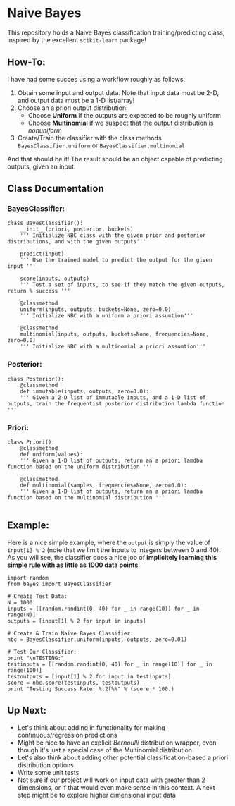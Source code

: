 # Naive Bayes
This repository holds a Naive Bayes classification training/predicting class, inspired by the excellent `scikit-learn` package!

## How-To:
I have had some succes using a workflow roughly as follows:
1. Obtain some input and output data. Note that input data must be 2-D, and output data must be a 1-D list/array!
2. Choose an a priori output distribution:
    - Choose **Uniform** if the outputs are expected to be roughly uniform
    - Choose **Multinomial** if we suspect that the output distribution is _nonuniform_
3. Create/Train the classifier with the class methods `BayesClassifier.uniform` or `BayesClassifier.multinomial`

And that should be it! The result should be an object capable of predicting outputs, given an input. 

## Class Documentation

### BayesClassifier:
```
class BayesClassifier():
    __init__(priori, posterior, buckets)
    ''' Initialize NBC class with the given prior and posterior distributions, and with the given outputs'''
    
    predict(input)
    ''' Use the trained model to predict the output for the given input '''

    score(inputs, outputs)
    ''' Test a set of inputs, to see if they match the given outputs, return % success '''

    @classmethod 
    uniform(inputs, outputs, buckets=None, zero=0.0)
    ''' Initialize NBC with a uniform a priori assumtion'''
    
    @classmethod 
    multinomial(inputs, outputs, buckets=None, frequencies=None, zero=0.0)
    ''' Initialize NBC with a multinomial a priori assumtion'''

```

### Posterior:
```
class Posterior():
    @classmethod
    def immutable(inputs, outputs, zero=0.0):
    ''' Given a 2-D list of immutable inputs, and a 1-D list of outputs, train the frequentist posterior distribution lambda function '''
```

### Priori:
```
class Priori():
    @classmethod
    def uniform(values):
    ''' Given a 1-D list of outputs, return an a priori lamdba function based on the uniform distribution '''

    @classmethod
    def multinomial(samples, frequencies=None, zero=0.0):
    ''' Given a 1-D list of outputs, return an a priori lamdba function based on the multinomial distribution '''
    
```


## Example:
Here is a nice simple example, where the `output` is simply the value of `input[1] % 2` (note that we limit the inputs to integers between 0 and 40).  As you will see, the classifier does a nice job of **implicitely learning this simple rule with as little as 1000 data points**:

```
import random
from bayes import BayesClassifier

# Create Test Data:
N = 1000
inputs = [[random.randint(0, 40) for _ in range(10)] for _ in range(N)]
outputs = [input[1] % 2 for input in inputs]

# Create & Train Naive Bayes Classifier:
nbc = BayesClassifier.uniform(inputs, outputs, zero=0.01)

# Test Our Classifier:
print "\nTESTING:"
testinputs = [[random.randint(0, 40) for _ in range(10)] for _ in range(100)]
testoutputs = [input[1] % 2 for input in testinputs]
score = nbc.score(testinputs, testoutputs)
print "Testing Success Rate: %.2f%%" % (score * 100.)
```

## Up Next:
- Let's think about adding in functionality for making continuous/regression predictions
- Might be nice to have an explicit _Bernoulli_ distribution wrapper, even though it's just a special case of the Multinomial distribution
- Let's also think about adding other potential classification-based a priori distribution options
- Write some unit tests
- Not sure if our project will work on input data with greater than 2 dimensions, or if that would even make sense in this context.  A next step might be to explore higher dimensional input data
